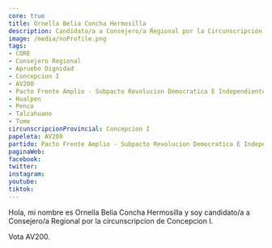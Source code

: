 ```yaml
---
core: true
title: Ornella Belia Concha Hermosilla
description: Candidato/a a Consejero/a Regional por la Circunscripción de Concepcion I
image: /media/noProfile.png
tags:
- CORE
- Consejero Regional
- Apruebo Dignidad
- Concepcion I
- AV200
- Pacto Frente Amplio - Subpacto Revolucion Democratica E Independientes - Revolucion Democratica
- Hualpen
- Penco
- Talcahuano
- Tome
circunscripcionProvincial: Concepcion I
papeleta: AV200
partido: Pacto Frente Amplio - Subpacto Revolucion Democratica E Independientes - Revolucion Democratica
paginaWeb:
facebook:
twitter:
instagram:
youtube:
tiktok:
---
```

Hola, mi nombre es Ornella Belia Concha Hermosilla y soy candidato/a a Consejero/a Regional por la circunscripcion de Concepcion I.

Vota AV200.